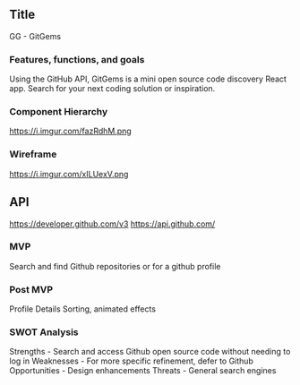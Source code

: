 ## Title

GG - GitGems 

### Features, functions, and goals

Using the GitHub API, GitGems is a mini open source code discovery React app.
Search for your next coding solution or inspiration.

### Component Hierarchy

https://i.imgur.com/fazRdhM.png

### Wireframe

https://i.imgur.com/xILUexV.png

## API

https://developer.github.com/v3
https://api.github.com/

### MVP

Search and find Github repositories or for a github profile

### Post MVP

Profile Details
Sorting, animated effects

### SWOT Analysis

Strengths - Search and access Github open source code without needing to log in
Weaknesses - For more specific refinement, defer to Github
Opportunities - Design enhancements
Threats - General search engines